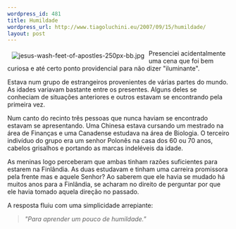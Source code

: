 ```yaml
--- 
wordpress_id: 481
title: Humildade
wordpress_url: http://www.tiagoluchini.eu/2007/09/15/humildade/
layout: post
---
```

<img src="http://www.tiagoluchini.eu/wp-content/uploads/2007/09/jesus-wash-feet-of-apostles-250px-bb.jpg" title="jesus-wash-feet-of-apostles-250px-bb.jpg" alt="jesus-wash-feet-of-apostles-250px-bb.jpg" align="left" hspace="10" vspace="5" />Presenciei acidentalmente uma cena que foi bem curiosa e até certo ponto providencial para não dizer "iluminante".

Estava num grupo de estrangeiros provenientes de várias partes do mundo. As idades variavam bastante entre os presentes. Alguns deles se conheciam de situações anteriores e outros estavam se encontrando pela primeira vez.

Num canto do recinto três pessoas que nunca haviam se encontrado estavam se apresentando. Uma Chinesa estava cursando um mestrado na área de Finanças e uma Canadense estudava na área de Biologia. O terceiro indivíduo do grupo era um senhor Polonês na casa dos 60 ou 70 anos, cabelos grisalhos e portando as marcas indeléveis da idade.

As meninas logo perceberam que ambas tinham razões suficientes para estarem na Finlândia. As duas estudavam e tinham uma carreira promissora pela frente mas e aquele Senhor? Ao saberem que ele havia se mudado há muitos anos para a Finlândia, se acharam no direito de perguntar por que ele havia tomado aquela direção no passado.

A resposta fluiu com uma simplicidade arrepiante:
<blockquote><em>"Para aprender um pouco de humildade."</em></blockquote>
